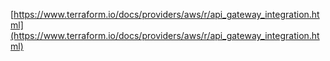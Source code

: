 [https://www.terraform.io/docs/providers/aws/r/api_gateway_integration.html](https://www.terraform.io/docs/providers/aws/r/api_gateway_integration.html)
